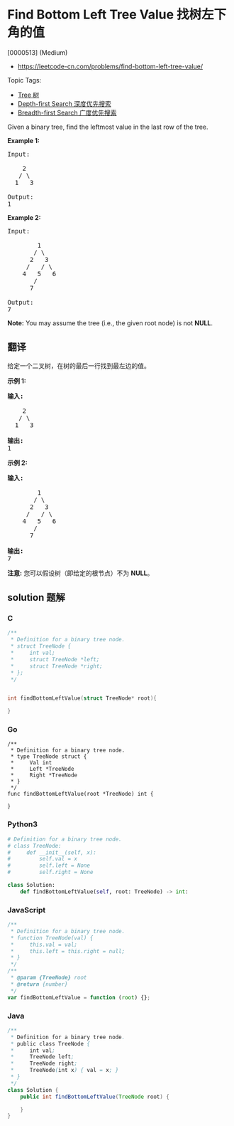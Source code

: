 # Find Bottom Left Tree Value 找树左下角的值

[0000513] (Medium)

- https://leetcode-cn.com/problems/find-bottom-left-tree-value/

Topic Tags:

- [Tree 树](https://leetcode-cn.com/tag/tree/)
- [Depth-first Search 深度优先搜索](https://leetcode-cn.com/tag/depth-first-search/)
- [Breadth-first Search 广度优先搜索](https://leetcode-cn.com/tag/breadth-first-search/)

Given a binary tree, find the leftmost value in the last row of the tree.

**Example 1:**

<pre>Input:

    2
   / \
  1   3

Output:
1
</pre>

**Example 2:**

<pre>Input:

        1
       / \
      2   3
     /   / \
    4   5   6
       /
      7

Output:
7
</pre>

**Note:** You may assume the tree (i.e., the given root node) is not **NULL**.

## 翻译

给定一个二叉树，在树的最后一行找到最左边的值。

**示例 1:**

<pre><strong>输入:</strong>

    2
   / \
  1   3

<strong>输出:</strong>
1
</pre>

**示例 2:**

<pre><strong>输入:</strong>

        1
       / \
      2   3
     /   / \
    4   5   6
       /
      7

<strong>输出:</strong>
7
</pre>

**注意:** 您可以假设树（即给定的根节点）不为 **NULL**。

## solution 题解

### C

```c
/**
 * Definition for a binary tree node.
 * struct TreeNode {
 *     int val;
 *     struct TreeNode *left;
 *     struct TreeNode *right;
 * };
 */


int findBottomLeftValue(struct TreeNode* root){

}


```

### Go

```golang
/**
 * Definition for a binary tree node.
 * type TreeNode struct {
 *     Val int
 *     Left *TreeNode
 *     Right *TreeNode
 * }
 */
func findBottomLeftValue(root *TreeNode) int {

}
```

### Python3

```python
# Definition for a binary tree node.
# class TreeNode:
#     def __init__(self, x):
#         self.val = x
#         self.left = None
#         self.right = None

class Solution:
    def findBottomLeftValue(self, root: TreeNode) -> int:

```

### JavaScript

```javascript
/**
 * Definition for a binary tree node.
 * function TreeNode(val) {
 *     this.val = val;
 *     this.left = this.right = null;
 * }
 */
/**
 * @param {TreeNode} root
 * @return {number}
 */
var findBottomLeftValue = function (root) {};
```

### Java

```java
/**
 * Definition for a binary tree node.
 * public class TreeNode {
 *     int val;
 *     TreeNode left;
 *     TreeNode right;
 *     TreeNode(int x) { val = x; }
 * }
 */
class Solution {
    public int findBottomLeftValue(TreeNode root) {

    }
}
```
